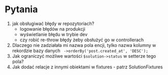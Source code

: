 # Pytania

1. jak obsługiwać błędy w repozytoriach?
    * logowanie błędów na produkcji
    * wyświetlanie błędu w trybie dev
    * czy robić re-throw błędy żeby obsłużyć go w controllerach 
2. Dlaczego nie zadziałała mi nazwa pola encji, tylko nazwa
   kolumny w rekordzie bazy danych
    ``` ->orderBy('post.created_at', 'DESC');```
3. Jak ograniczyć możliwe wartości ```$solution->status``` w setterze tego pola? 
4. Jak dodać relacje z innymi obiektami w fixtures - patrz SolutionFixtures 